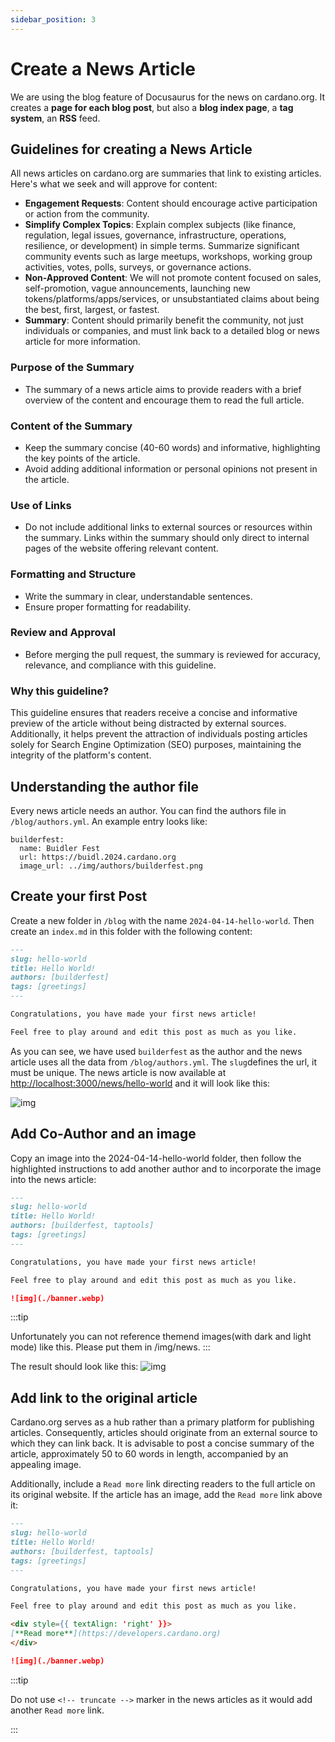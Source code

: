 ```yaml
---
sidebar_position: 3
---
```


# Create a News Article

We are using the blog feature of Docusaurus for the news on cardano.org. It creates a **page for each blog post**, but also a **blog index page**, a **tag system**, an **RSS** feed.

## Guidelines for creating a News Article

All news articles on cardano.org are summaries that link to existing articles. Here's what we seek and will approve for content:

- **Engagement Requests**: Content should encourage active participation or action from the community.
- **Simplify Complex Topics**: Explain complex subjects (like finance, regulation, legal issues, governance, infrastructure, operations, resilience, or development) in simple terms. Summarize significant community events such as large meetups, workshops, working group activities, votes, polls, surveys, or governance actions.
- **Non-Approved Content**: We will not promote content focused on sales, self-promotion, vague announcements, launching new tokens/platforms/apps/services, or unsubstantiated claims about being the best, first, largest, or fastest.
- **Summary**: Content should primarily benefit the community, not just individuals or companies, and must link back to a detailed blog or news article for more information.

### Purpose of the Summary
- The summary of a news article aims to provide readers with a brief overview of the content and encourage them to read the full article.

### Content of the Summary
- Keep the summary concise (40-60 words) and informative, highlighting the key points of the article.
- Avoid adding additional information or personal opinions not present in the article.

### Use of Links
- Do not include additional links to external sources or resources within the summary.
Links within the summary should only direct to internal pages of the website offering relevant content.

### Formatting and Structure
- Write the summary in clear, understandable sentences.
- Ensure proper formatting for readability.

### Review and Approval
- Before merging the pull request, the summary is reviewed for accuracy, relevance, and compliance with this guideline.

### Why this guideline?
This guideline ensures that readers receive a concise and informative preview of the article without being distracted by external sources. Additionally, it helps prevent the attraction of individuals posting articles solely for Search Engine Optimization (SEO) purposes, maintaining the integrity of the platform's content.

## Understanding the author file

Every news article needs an author. You can find the authors file in `/blog/authors.yml`. An example entry looks like:

```
builderfest:
  name: Buidler Fest
  url: https://buidl.2024.cardano.org
  image_url: ../img/authors/builderfest.png
```

## Create your first Post

Create a new folder in `/blog` with the name `2024-04-14-hello-world`. Then create an `index.md` in this folder with the following content:

```md title="blog/2024-04-14-hello-world.md.md"
---
slug: hello-world
title: Hello World!
authors: [builderfest]
tags: [greetings]
---

Congratulations, you have made your first news article!

Feel free to play around and edit this post as much as you like.
```

As you can see, we have used `builderfest` as the author and the news article uses all the data from `/blog/authors.yml`.  The `slug`defines the url, it must be unique. The news article is now available at [http://localhost:3000/news/hello-world](http://localhost:3000/news/hello-world) and it will look like this:

![img](/img/docs/tutorial/news-step-1.jpg)

## Add Co-Author and an image 

Copy an image into the 2024-04-14-hello-world folder, then follow the highlighted instructions to add another author and to incorporate the image into the news article: 

```md {4,12} title="blog/2024-04-14-hello-world.md.md"
---
slug: hello-world
title: Hello World!
authors: [builderfest, taptools]
tags: [greetings]
---

Congratulations, you have made your first news article!

Feel free to play around and edit this post as much as you like.

![img](./banner.webp)
```

:::tip

Unfortunately you can not reference themend images(with dark and light mode) like this. Please put them in /img/news.
:::

The result should look like this:
![img](/img/docs/tutorial/news-step-2.jpg)


## Add link to the original article

Cardano.org serves as a hub rather than a primary platform for publishing articles. Consequently, articles should originate from an external source to which they can link back. It is advisable to post a concise summary of the article, approximately 50 to 60 words in length, accompanied by an appealing image. 

Additionally, include a `Read more` link directing readers to the full article on its original website. If the article has an image, add the `Read more` link above it:

```md {10} title="blog/2024-04-14-hello-world.md.md"
---
slug: hello-world
title: Hello World!
authors: [builderfest, taptools]
tags: [greetings]
---

Congratulations, you have made your first news article!

Feel free to play around and edit this post as much as you like. 

<div style={{ textAlign: 'right' }}>
[**Read more**](https://developers.cardano.org) 
</div>

![img](./banner.webp)
```

:::tip

Do not use `<!-- truncate -->` marker in the news articles as it would add another `Read more` link.

:::